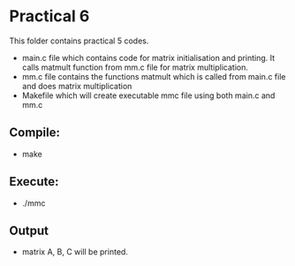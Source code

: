 # Practical 6

This folder contains practical 5 codes.
* main.c file which contains code for matrix initialisation and printing. It calls matmult function from mm.c file for matrix multiplication.
* mm.c file contains the functions matmult which is called from main.c file and does matrix multiplication
* Makefile which will create executable mmc file using both main.c and mm.c

## Compile:

* make

## Execute:

* ./mmc

## Output

* matrix A, B, C will be printed.
